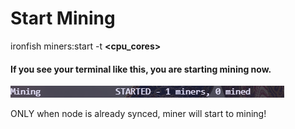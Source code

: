 # Start Mining

ironfish miners:start -t **<cpu_cores>**

#### If you see your terminal like this, you are starting mining now. 

![](https://github.com/IiVvYy-ivy/Iron-Fish-OM/blob/main/Images/start%20miner.png)

ONLY when node is already synced, miner will start to mining!

